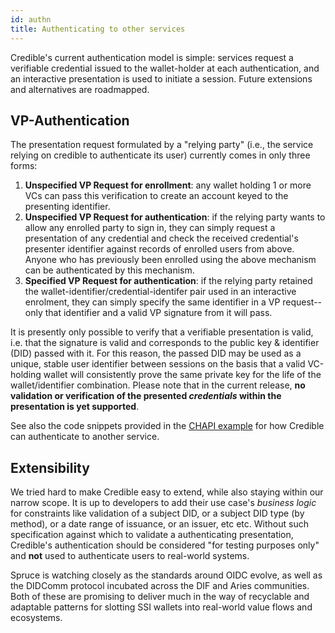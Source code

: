 ```yaml
---
id: authn
title: Authenticating to other services
---
```


Credible's current authentication model is simple: services request a verifiable
credential issued to the wallet-holder at each authentication, and an
interactive presentation is used to initiate a session. Future extensions and
alternatives are roadmapped.

## VP-Authentication

The presentation request formulated by a "relying party" (i.e., the service
relying on credible to authenticate its user) currently comes in only three
forms: 

1. **Unspecified VP Request for enrollment**: any wallet holding 1 or more VCs
   can pass this verification to create an account keyed to the presenting
   identifier.
2. **Unspecified VP Request for authentication**: if the relying party wants to
   allow any enrolled party to sign in, they can simply request a presentation
   of any credential and check the received credential's presenter identifier
   against  records of enrolled users from above. Anyone who has previously been
   enrolled using the above mechanism can be authenticated by this mechanism.
3. **Specified VP Request for authentication**: if the relying party retained
   the wallet-identifier/credential-identifer pair used in an interactive
   enrolment, they can simply specify the same identifier in a VP request-- only
   that identifier and a valid VP signature from it will pass.

It is presently only possible to verify that a verifiable presentation is valid,
i.e. that the signature is valid and corresponds to the public key & identifier
(DID) passed with it. For this reason, the passed DID may be used as a unique,
stable user identifier between sessions on the basis that a valid VC-holding
wallet will consistently prove the same private key for the life of the
wallet/identifier combination. Please note that in the current release, **no
validation or verification of the presented *credentials* within the
presentation is yet supported**.

See also the code snippets provided in the [CHAPI
example](/docs/didkit-examples/svelte-chapi/) for how Credible can authenticate
to another service.

## Extensibility

We tried hard to make Credible easy to extend, while also staying within our
narrow scope. It is up to developers to add their use case's *business logic*
for constraints like validation of a subject DID, or a subject DID type (by
method), or a date range of issuance, or an issuer, etc etc. Without such
specification against which to validate a authenticating presentation,
Credible's authentication should be considered "for testing purposes only" and
**not** used to authenticate users to real-world systems.

Spruce is watching closely as the standards around OIDC evolve, as well as the
DIDComm protocol incubated across the DIF and Aries communities. Both of these
are promising to deliver much in the way of recyclable and adaptable patterns
for slotting SSI wallets into real-world value flows and ecosystems.